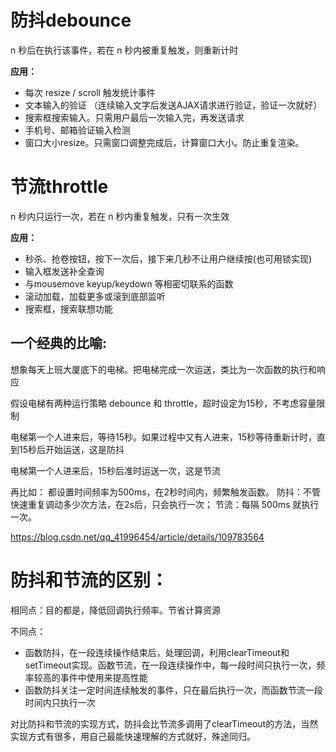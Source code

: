 # 防抖debounce
n 秒后在执行该事件，若在 n 秒内被重复触发，则重新计时

**应用：**
- 每次 resize / scroll 触发统计事件
- 文本输入的验证 （连续输入文字后发送AJAX请求进行验证，验证一次就好）
- 搜索框搜索输入。只需用户最后一次输入完，再发送请求
- 手机号、邮箱验证输入检测
- 窗口大小resize。只需窗口调整完成后，计算窗口大小。防止重复渲染。

# 节流throttle
n 秒内只运行一次，若在 n 秒内重复触发，只有一次生效

**应用：**

- 秒杀、抢卷按钮，按下一次后，接下来几秒不让用户继续按(也可用锁实现)
- 输入框发送补全查询
- 与mousemove keyup/keydown 等相密切联系的函数
- 滚动加载，加载更多或滚到底部监听
- 搜索框，搜索联想功能

## 一个经典的比喻:

想象每天上班大厦底下的电梯。把电梯完成一次运送，类比为一次函数的执行和响应

假设电梯有两种运行策略 debounce 和 throttle，超时设定为15秒，不考虑容量限制

电梯第一个人进来后，等待15秒。如果过程中又有人进来，15秒等待重新计时，直到15秒后开始运送，这是防抖

电梯第一个人进来后，15秒后准时运送一次，这是节流

再比如：
都设置时间频率为500ms，在2秒时间内，频繁触发函数。
防抖：不管快速重复调动多少次方法，在2s后，只会执行一次；
节流：每隔 500ms 就执行一次。

<https://blog.csdn.net/qq_41996454/article/details/109783564>


# 防抖和节流的区别：
相同点：目的都是，降低回调执行频率。节省计算资源

不同点：
- 函数防抖，在一段连续操作结束后，处理回调，利用clearTimeout和 setTimeout实现。函数节流，在一段连续操作中，每一段时间只执行一次，频率较高的事件中使用来提高性能
- 函数防抖关注一定时间连续触发的事件，只在最后执行一次，而函数节流一段时间内只执行一次

对比防抖和节流的实现方式，防抖会比节流多调用了clearTimeout的方法，当然实现方式有很多，用自己最能快速理解的方式就好，殊途同归。

